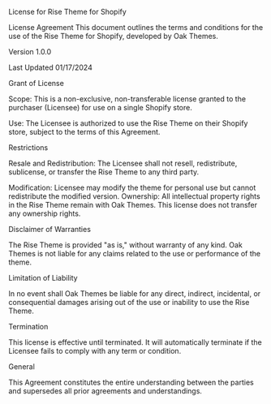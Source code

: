 License for Rise Theme for Shopify

License Agreement
This document outlines the terms and conditions for the use of the Rise Theme for Shopify, developed by Oak Themes.

Version
1.0.0

Last Updated
01/17/2024

Grant of License

Scope: This is a non-exclusive, non-transferable license granted to the purchaser (Licensee) for use on a single Shopify store.

Use: The Licensee is authorized to use the Rise Theme on their Shopify store, subject to the terms of this Agreement.

Restrictions

Resale and Redistribution: The Licensee shall not resell, redistribute, sublicense, or transfer the Rise Theme to any third party.

Modification: Licensee may modify the theme for personal use but cannot redistribute the modified version.
Ownership: All intellectual property rights in the Rise Theme remain with Oak Themes. This license does not transfer any ownership rights.

Disclaimer of Warranties

The Rise Theme is provided "as is," without warranty of any kind. Oak Themes is not liable for any claims related to the use or performance of the theme.

Limitation of Liability

In no event shall Oak Themes be liable for any direct, indirect, incidental, or consequential damages arising out of the use or inability to use the Rise Theme.

Termination

This license is effective until terminated. It will automatically terminate if the Licensee fails to comply with any term or condition.

General

This Agreement constitutes the entire understanding between the parties and supersedes all prior agreements and understandings.
